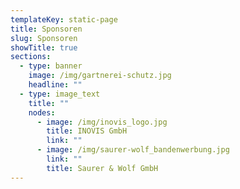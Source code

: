 ```yaml
---
templateKey: static-page
title: Sponsoren
slug: Sponsoren
showTitle: true
sections:
  - type: banner
    image: /img/gartnerei-schutz.jpg
    headline: ""
  - type: image_text
    title: ""
    nodes:
      - image: /img/inovis_logo.jpg
        title: INOVIS GmbH
        link: ""
      - image: /img/saurer-wolf_bandenwerbung.jpg
        link: ""
        title: Saurer & Wolf GmbH
---
```

